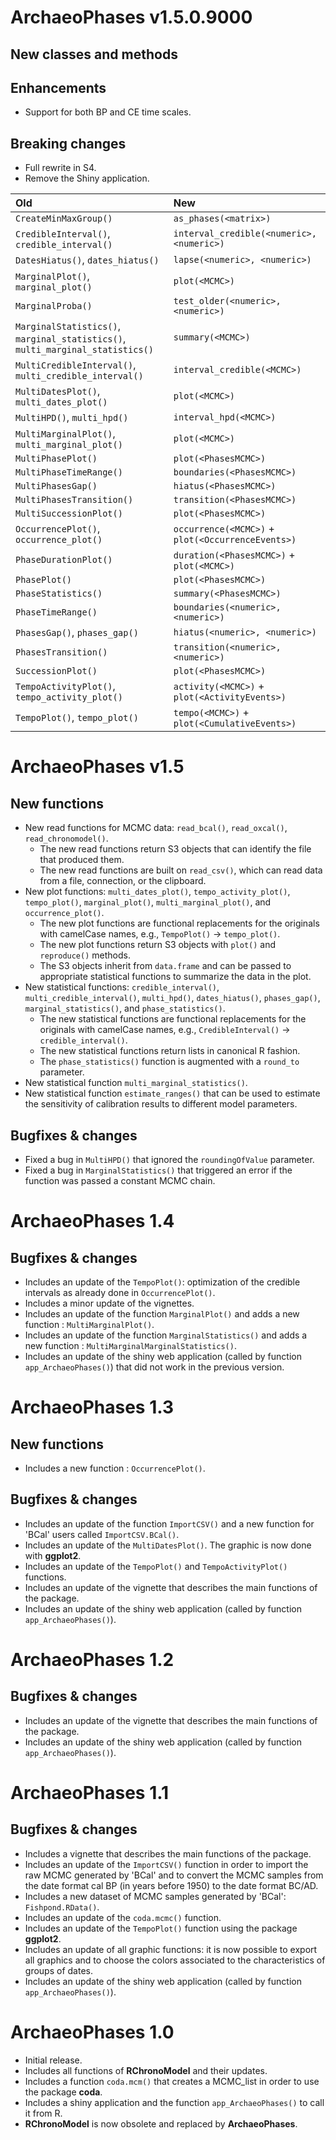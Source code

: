 # ArchaeoPhases v1.5.0.9000

## New classes and methods

## Enhancements
* Support for both BP and CE time scales.

## Breaking changes
* Full rewrite in S4.
* Remove the Shiny application.

| Old | New |
|:----|:----|
| `CreateMinMaxGroup()` | `as_phases(<matrix>)` |
| `CredibleInterval()`, `credible_interval()` | `interval_credible(<numeric>, <numeric>)` |
| `DatesHiatus()`, `dates_hiatus()` | `lapse(<numeric>, <numeric>)` |
| `MarginalPlot()`, `marginal_plot()` | `plot(<MCMC>)` |
| `MarginalProba()` | `test_older(<numeric>, <numeric>)` |
| `MarginalStatistics()`, `marginal_statistics()`, `multi_marginal_statistics()` | `summary(<MCMC>)` |
| `MultiCredibleInterval()`, `multi_credible_interval()` | `interval_credible(<MCMC>)` |
| `MultiDatesPlot()`, `multi_dates_plot()` | `plot(<MCMC>)` |
| `MultiHPD()`, `multi_hpd()` | `interval_hpd(<MCMC>)` |
| `MultiMarginalPlot()`, `multi_marginal_plot()` | `plot(<MCMC>)` |
| `MultiPhasePlot()` | `plot(<PhasesMCMC>)` |
| `MultiPhaseTimeRange()` | `boundaries(<PhasesMCMC>)` |
| `MultiPhasesGap()` | `hiatus(<PhasesMCMC>)` |
| `MultiPhasesTransition()` | `transition(<PhasesMCMC>)` |
| `MultiSuccessionPlot()` | `plot(<PhasesMCMC>)` |
| `OccurrencePlot()`, `occurrence_plot()` | `occurrence(<MCMC>)` + `plot(<OccurrenceEvents>)` |
| `PhaseDurationPlot()` | `duration(<PhasesMCMC>)` + `plot(<MCMC>)` |
| `PhasePlot()` | `plot(<PhasesMCMC>)` |
| `PhaseStatistics()` | `summary(<PhasesMCMC>)` |
| `PhaseTimeRange()` | `boundaries(<numeric>, <numeric>)` |
| `PhasesGap()`, `phases_gap()` | `hiatus(<numeric>, <numeric>)` |
| `PhasesTransition()` | `transition(<numeric>, <numeric>)` |
| `SuccessionPlot()` | `plot(<PhasesMCMC>)` |
| `TempoActivityPlot()`, `tempo_activity_plot()` | `activity(<MCMC>)` + `plot(<ActivityEvents>)` |
| `TempoPlot()`, `tempo_plot()` | `tempo(<MCMC>)` + `plot(<CumulativeEvents>)` |

# ArchaeoPhases v1.5

## New functions
* New read functions for MCMC data: `read_bcal()`, `read_oxcal()`, `read_chronomodel()`.
  * The new read functions return S3 objects that can identify the file that produced them.
  * The new read functions are built on `read_csv()`, which can read data from a file, connection, or the clipboard.
* New plot functions: `multi_dates_plot()`, `tempo_activity_plot()`, `tempo_plot()`, `marginal_plot()`, `multi_marginal_plot()`, and `occurrence_plot()`.
  * The new plot functions are functional replacements for the originals with camelCase names, e.g., `TempoPlot()` -> `tempo_plot()`.
  * The new plot functions return S3 objects with `plot()` and `reproduce()` methods.
  * The S3 objects inherit from `data.frame` and can be passed to appropriate statistical functions to summarize the data in the plot.
* New statistical functions: `credible_interval()`, `multi_credible_interval()`, `multi_hpd()`, `dates_hiatus()`, `phases_gap()`, `marginal_statistics()`, and `phase_statistics()`.
  * The new statistical functions are functional replacements for the originals with camelCase names, e.g., `CredibleInterval()` -> `credible_interval()`.
  * The new statistical functions return lists in canonical R fashion.
  * The `phase_statistics()` function is augmented with a `round_to` parameter.
* New statistical function `multi_marginal_statistics()`.
* New statistical function `estimate_ranges()` that can be used to estimate the sensitivity of calibration results to different model parameters.

## Bugfixes & changes
* Fixed a bug in `MultiHPD()` that ignored the `roundingOfValue` parameter.
* Fixed a bug in `MarginalStatistics()` that triggered an error if the function was passed a constant MCMC chain.

# ArchaeoPhases 1.4

## Bugfixes & changes
* Includes an update of the `TempoPlot()`: optimization of the credible intervals as already done in `OccurrencePlot()`.
* Includes a minor update of the vignettes.
* Includes an update of the function `MarginalPlot()` and adds a new function : `MultiMarginalPlot()`.
* Includes an update of the function `MarginalStatistics()` and adds a new function : `MultiMarginalMarginalStatistics()`.
* Includes an update of the shiny web application (called by function `app_ArchaeoPhases()`) that did not work in the previous version.

# ArchaeoPhases 1.3

## New functions
* Includes a new function : `OccurrencePlot()`.

## Bugfixes & changes
* Includes an update of the function `ImportCSV()` and a new function for 'BCal' users called `ImportCSV.BCal()`.
* Includes an update of the `MultiDatesPlot()`. The graphic is now done with **ggplot2**.
* Includes an update of the `TempoPlot()` and `TempoActivityPlot()` functions.
* Includes an update of the vignette that describes the main functions of the package.
* Includes an update of the shiny web application (called by function `app_ArchaeoPhases()`).

# ArchaeoPhases 1.2

## Bugfixes & changes
* Includes an update of the vignette that describes the main functions of the package.
* Includes an update of the shiny web application (called by function `app_ArchaeoPhases()`).

# ArchaeoPhases 1.1

## Bugfixes & changes
* Includes a vignette that describes the main functions of the package.
* Includes an update of the `ImportCSV()` function in order to import the raw MCMC generated by 'BCal' and to convert the MCMC samples from the date format cal BP (in years before 1950) to the date format BC/AD.
* Includes a new dataset of MCMC samples generated by 'BCal': `Fishpond.RData()`.
* Includes an update of the `coda.mcmc()` function.
* Includes an update of the `TempoPlot()` function using the package **ggplot2**.
* Includes an update of all graphic functions: it is now possible to export all graphics and to choose the colors associated to the characteristics of groups of dates.
* Includes an update of the shiny web application (called by function `app_ArchaeoPhases()`).

# ArchaeoPhases 1.0

* Initial release.
* Includes all functions of **RChronoModel** and their updates.
* Includes a function `coda.mcm()` that creates a MCMC_list in order to use the package **coda**.
* Includes a shiny application and the function `app_ArchaeoPhases()` to call it from R.
* **RChronoModel** is now obsolete and replaced by **ArchaeoPhases**.
